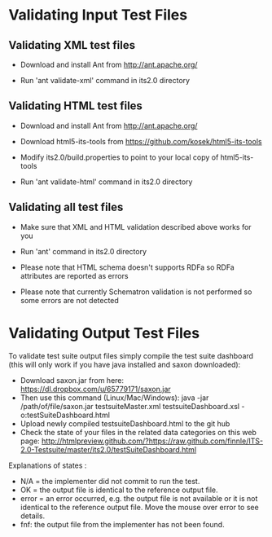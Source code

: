 Validating Input Test Files
=================
Validating XML test files
-------------------------

* Download and install Ant from http://ant.apache.org/

* Run 'ant validate-xml' command in its2.0 directory

Validating HTML test files
--------------------------

* Download and install Ant from http://ant.apache.org/

* Download html5-its-tools from https://github.com/kosek/html5-its-tools

* Modify its2.0/build.properties to point to your local copy of html5-its-tools

* Run 'ant validate-html' command in its2.0 directory

Validating all test files
-------------------------

* Make sure that XML and HTML validation described above works for you

* Run 'ant' command in its2.0 directory

* Please note that HTML schema doesn't supports RDFa so RDFa attributes are reported as errors

* Please note that currently Schematron validation is not performed so some errors are not detected
 
Validating Output Test Files
=================
To validate test suite output files simply compile the test suite dashboard (this will only work if you have java installed and saxon downloaded):

* Download saxon.jar from here: https://dl.dropbox.com/u/65779171/saxon.jar
* Then use this command (Linux/Mac/Windows): 
  java -jar /path/of/file/saxon.jar  testsuiteMaster.xml  testsuiteDashboard.xsl -o:testSuiteDashboard.html
* Upload newly compiled testsuiteDashboard.html to the git hub
* Check the state of your files in the related data categories on this web page:
  http://htmlpreview.github.com/?https://raw.github.com/finnle/ITS-2.0-Testsuite/master/its2.0/testSuiteDashboard.html

Explanations of states :
* N/A = the implementer did not commit to run the test.
* OK = the output file is identical to the reference output file.
* error = an error occurred, e.g. the output file is not available or it is not identical to the reference output file. Move the mouse over error to see details.
* fnf: the output file from the implementer has not been found.
